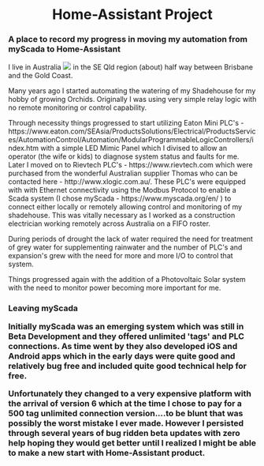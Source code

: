 <h1 align="center"> Home-Assistant Project</h1>
<h3 align="left">A place to record my progress in moving my automation from myScada to Home-Assistant</h3>
<p align="left">
  I live in Australia <img src="https://github.com/oxguy3/flags/blob/master/mini/au.png"/> in the SE Qld region (about) half way between Brisbane and the Gold Coast. </p>
<p align="left">Many years ago I started automating the watering of my Shadehouse for my hobby of growing Orchids. Originally I was using very simple relay logic with no remote 
monitoring or control capability.</p>
<p align="left"> Through necessity things progressed to start utilizing Eaton Mini PLC's - https://www.eaton.com/SEAsia/ProductsSolutions/Electrical/ProductsServices/AutomationControl/Automation/ModularProgrammableLogicControllers/index.htm with a simple LED Mimic Panel which I divised to allow an operator (the wife or kids) to diagnose system status and faults for me. 
Later I moved on to Rievtech PLC's - https://www.rievtech.com which were purchased from the wonderful Australian supplier Thomas who can be contacted here - http://www.xlogic.com.au/. These PLC's were equipped with with Ethernet connectivity using the Modbus Protocol to enable a Scada system (I chose myScada - https://www.myscada.org/en/ ) to connect either locally or remotely allowing control and monitoring of my shadehouse. This was vitally necessary as I worked as a construction electrician working remotely across Australia on a FIFO roster.</p>
<p align="left">During periods of drought the lack of water required the need for treatment of grey water for supplementing rainwater and the number of PLC's and expansion's grew with the need for more and more I/O to control that system.</p> 
<p align="left">Things progressed again with the addition of a Photovoltaic Solar system with the need to monitor power becoming more important for me.</p>
<h3 align="left">Leaving myScada</p>
<p align="left">Initially myScada was an emerging system which was still in Beta Development and they offered unlimited 'tags' and PLC connections. As time went by they also developed iOS and Android apps which in the early days were quite good and relatively bug free and included quite good technical help for free.</p>
<p align="left">Unfortunately they changed to a very expensive platform with the arrival of version 6 which at the time I chose to pay for a 500 tag unlimited connection version....to be blunt that was possibly the worst mistake I ever made. However I persisted through several years of bug ridden beta updates with zero help hoping they would get better until I realized I might be able to make a new start with Home-Assistant product.</p> 
